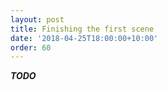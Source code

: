 ```yaml
---
layout: post
title: Finishing the first scene
date: '2018-04-25T18:00:00+10:00'
order: 60
---
```


***TODO***
